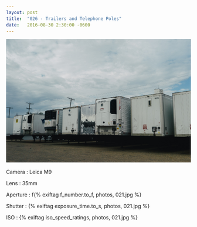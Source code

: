 ```yaml
---
layout: post
title:  "026 - Trailers and Telephone Poles"
date:   2016-08-30 2:30:00 -0600
---
```


![026 - Trailers and Telephone Poles](/photos/026.jpg)

Camera
: Leica M9

Lens
: 35mm

Aperture
: f{% exiftag f_number.to_f, photos, 021.jpg %}

Shutter
: {% exiftag exposure_time.to_s, photos, 021.jpg %}

ISO
: {% exiftag iso_speed_ratings, photos, 021.jpg %}
